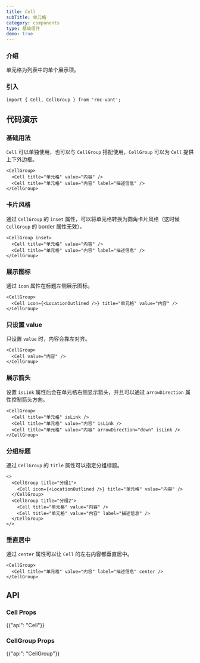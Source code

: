 ```yaml
---
title: Cell
subTitle: 单元格
category: components
type: 基础组件
demo: true
---
```


### 介绍

单元格为列表中的单个展示项。

### 引入

```tsx
import { Cell, CellGroup } from 'rmc-vant';
```

## 代码演示

### 基础用法

`Cell` 可以单独使用，也可以与 `CellGroup` 搭配使用，`CellGroup` 可以为 `Cell` 提供上下外边框。

```tsx
<CellGroup>
  <Cell title="单元格" value="内容" />
  <Cell title="单元格" value="内容" label="描述信息" />
</CellGroup>
```

### 卡片风格

通过 `CellGroup` 的 `inset` 属性，可以将单元格转换为圆角卡片风格（这时候 `CellGroup` 的 border 属性无效）。

```tsx
<CellGroup inset>
  <Cell title="单元格" value="内容" />
  <Cell title="单元格" value="内容" label="描述信息" />
</CellGroup>
```

### 展示图标

通过 `icon` 属性在标题左侧展示图标。

```tsx
<CellGroup>
  <Cell icon={<LocationOutlined />} title="单元格" value="内容" />
</CellGroup>
```

### 只设置 value

只设置 `value` 时，内容会靠左对齐。

```tsx
<CellGroup>
  <Cell value="内容" />
</CellGroup>
```

### 展示箭头

设置 `isLink` 属性后会在单元格右侧显示箭头，并且可以通过 `arrowDirection` 属性控制箭头方向。

```tsx
<CellGroup>
  <Cell title="单元格" isLink />
  <Cell title="单元格" value="内容" isLink />
  <Cell title="单元格" value="内容" arrowDirection="down" isLink />
</CellGroup>
```

### 分组标题

通过 `CellGroup` 的 `title` 属性可以指定分组标题。

```tsx
<>
  <CellGroup title="分组1">
    <Cell icon={<LocationOutlined />} title="单元格" value="内容" />
  </CellGroup>
  <CellGroup title="分组2">
    <Cell title="单元格" value="内容" />
    <Cell title="单元格" value="内容" label="描述信息" />
  </CellGroup>
</>
```

### 垂直居中

通过 `center` 属性可以让 `Cell` 的左右内容都垂直居中。

```tsx
<CellGroup>
  <Cell title="单元格" value="内容" label="描述信息" center />
</CellGroup>
```

## API

### Cell Props

{{"api": "Cell"}}

### CellGroup Props

{{"api": "CellGroup"}}
